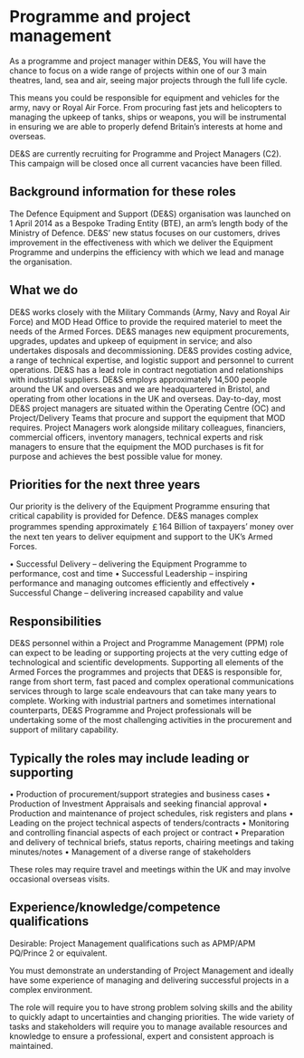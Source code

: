 # Programme and project management

As a programme and project manager within DE&S, You will have the chance to focus on a wide range of projects within one of our 3 main theatres, land, sea and air, seeing major projects through the full life cycle.

This means you could be responsible for equipment and vehicles for the army, navy or Royal Air Force. From procuring fast jets and helicopters to managing the upkeep of tanks, ships or weapons, you will be instrumental in ensuring we are able to properly defend Britain’s interests at home and overseas.

DE&S are currently recruiting for Programme and Project Managers (C2). This campaign will be closed once all current vacancies have been filled.

## Background information for these roles

The Defence Equipment and Support (DE&S) organisation was launched on 1 April 2014 as a Bespoke Trading Entity (BTE), an arm’s length body of the Ministry of Defence. DE&S’ new status focuses on our customers, drives improvement in the effectiveness with which we deliver the Equipment Programme and underpins the efficiency with which we lead and manage the organisation. 

## What we do

DE&S works closely with the Military Commands (Army, Navy and Royal Air Force) and MOD Head Office to provide the required materiel to meet the needs of the Armed Forces. DE&S manages new equipment procurements, upgrades, updates and upkeep of equipment in service; and also undertakes disposals and decommissioning. DE&S provides costing advice, a range of technical expertise, and logistic support and personnel to current operations. DE&S has a lead role in contract negotiation and relationships with industrial suppliers. DE&S employs approximately 14,500 people around the UK and overseas and we are headquartered in Bristol, and operating from other locations in the UK and overseas. Day-to-day, most DE&S project managers are situated within the Operating Centre (OC) and Project/Delivery Teams that procure and support the equipment that MOD requires. Project Managers work alongside military colleagues, financiers, commercial officers, inventory managers, technical experts and risk managers to ensure that the equipment the MOD purchases is fit for purpose and achieves the best possible value for money. 

## Priorities for the next three years

Our priority is the delivery of the Equipment Programme ensuring that critical capability is provided for Defence. DE&S manages complex programmes spending approximately ￡164 Billion of taxpayers’ money over the next ten years to deliver equipment and support to the UK’s Armed Forces. 

•	Successful Delivery – delivering the Equipment Programme to performance, cost and time 
•	Successful Leadership – inspiring performance and managing outcomes efficiently and effectively 
•	Successful Change – delivering increased capability and value 

## Responsibilities

DE&S personnel within a Project and Programme Management (PPM) role can expect to be leading or supporting projects at the very cutting edge of technological and scientific developments. Supporting all elements of the Armed Forces the programmes and projects that DE&S is responsible for, range from short term, fast paced and complex operational communications services through to large scale endeavours that can take many years to complete. Working with industrial partners and sometimes international counterparts, DE&S Programme and Project professionals will be undertaking some of the most challenging activities in the procurement and support of military capability. 

## Typically the roles may include leading or supporting

•	Production of procurement/support strategies and business cases 
•	Production of Investment Appraisals and seeking financial approval 
•	Production and maintenance of project schedules, risk registers and plans 
•	Leading on the project technical aspects of tenders/contracts 
•	Monitoring and controlling financial aspects of each project or contract 
•	Preparation and delivery of technical briefs, status reports, chairing meetings and taking minutes/notes 
•	Management of a diverse range of stakeholders 

These roles may require travel and meetings within the UK and may involve occasional overseas visits. 

## Experience/knowledge/competence qualifications

Desirable: Project Management qualifications such as APMP/APM PQ/Prince 2 or equivalent. 

You must demonstrate an understanding of Project Management and ideally have some experience of managing and delivering successful projects in a complex environment. 

The role will require you to have strong problem solving skills and the ability to quickly adapt to uncertainties and changing priorities. The wide variety of tasks and stakeholders will require you to manage available resources and knowledge to ensure a professional, expert and consistent approach is maintained. 
